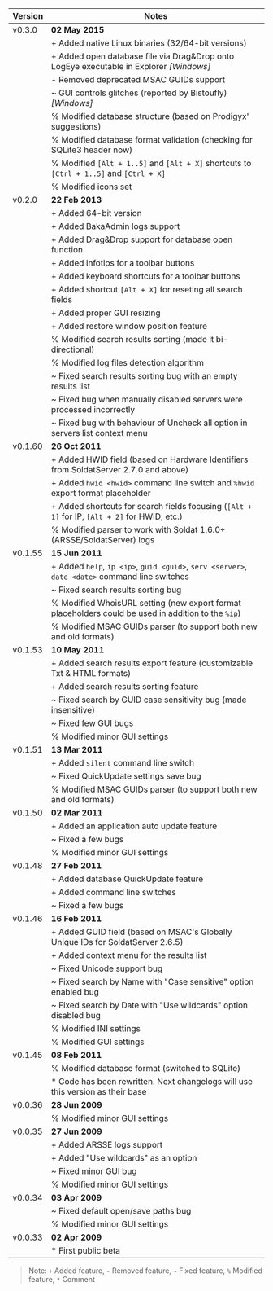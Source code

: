  Version    | Notes
----------- | -----------
| v0.3.0    | **02 May 2015**
|           | + Added native Linux binaries (32/64-bit versions)
|           | + Added open database file via Drag&Drop onto LogEye executable in Explorer _[Windows]_
|           | - Removed deprecated MSAC GUIDs support
|           | ~ GUI controls glitches (reported by Bistoufly) _[Windows]_
|           | % Modified database structure (based on Prodigyx' suggestions)
|           | % Modified database format validation (checking for SQLite3 header now)
|           | % Modified `[Alt + 1..5]` and `[Alt + X]` shortcuts to `[Ctrl + 1..5]` and `[Ctrl + X]`
|           | % Modified icons set
| v0.2.0    | **22 Feb 2013**
|           | + Added 64-bit version
|           | + Added BakaAdmin logs support
|           | + Added Drag&Drop support for database open function
|           | + Added infotips for a toolbar buttons
|           | + Added keyboard shortcuts for a toolbar buttons
|           | + Added shortcut `[Alt + X]` for reseting all search fields
|           | + Added proper GUI resizing
|           | + Added restore window position feature
|           | % Modified search results sorting (made it bi-directional)
|           | % Modified log files detection algorithm
|           | ~ Fixed search results sorting bug with an empty results list
|           | ~ Fixed bug when manually disabled servers were processed incorrectly
|           | ~ Fixed bug with behaviour of Uncheck all option in servers list context menu
| v0.1.60   | **26 Oct 2011**
|           | + Added HWID field (based on Hardware Identifiers from SoldatServer 2.7.0 and above)
|           | + Added `hwid <hwid>` command line switch and `%hwid` export format placeholder
|           | + Added shortcuts for search fields focusing (`[Alt + 1]` for IP, `[Alt + 2]` for HWID, etc.)
|           | % Modified parser to work with Soldat 1.6.0+ (ARSSE/SoldatServer) logs
| v0.1.55   | **15 Jun 2011**
|           | + Added `help`, `ip <ip>`, `guid <guid>`, `serv <server>`, `date <date>` command line switches
|           | ~ Fixed search results sorting bug
|           | % Modified WhoisURL setting (new export format placeholders could be used in addition to the `%ip`)
|           | % Modified MSAC GUIDs parser (to support both new and old formats)
| v0.1.53   | **10 May 2011**
|           | + Added search results export feature (customizable Txt & HTML formats)
|           | + Added search results sorting feature
|           | ~ Fixed search by GUID case sensitivity bug (made insensitive)
|           | ~ Fixed few GUI bugs
|           | % Modified minor GUI settings
| v0.1.51   | **13 Mar 2011**
|           | + Added `silent` command line switch
|           | ~ Fixed QuickUpdate settings save bug
|           | % Modified MSAC GUIDs parser (to support both new and old formats)
| v0.1.50   | **02 Mar 2011**
|           | + Added an application auto update feature
|           | ~ Fixed a few bugs
|           | % Modified minor GUI settings
| v0.1.48   | **27 Feb 2011**
|           | + Added database QuickUpdate feature
|           | + Added command line switches
|           | ~ Fixed a few bugs
| v0.1.46   | **16 Feb 2011**
|           | + Added GUID field (based on MSAC's Globally Unique IDs for SoldatServer 2.6.5)
|           | + Added context menu for the results list
|           | ~ Fixed Unicode support bug
|           | ~ Fixed search by Name with "Case sensitive" option enabled bug
|           | ~ Fixed search by Date with "Use wildcards" option disabled bug
|           | % Modified INI settings
|           | % Modified GUI settings
| v0.1.45   | **08 Feb 2011**
|           | % Modified database format (switched to SQLite)
|           | * Code has been rewritten. Next changelogs will use this version as their base
| v0.0.36   | **28 Jun 2009**
|           | % Modified minor GUI settings
| v0.0.35   | **27 Jun 2009**
|           | + Added ARSSE logs support
|           | + Added "Use wildcards" as an option
|           | ~ Fixed minor GUI bug
|           | % Modified minor GUI settings
| v0.0.34   | **03 Apr 2009**
|           | ~ Fixed default open/save paths bug
|           | % Modified minor GUI settings
| v0.0.33   | **02 Apr 2009**
|           | * First public beta

> Note: `+` Added feature, `-` Removed feature, `~` Fixed feature, `%` Modified feature, `*` Comment
